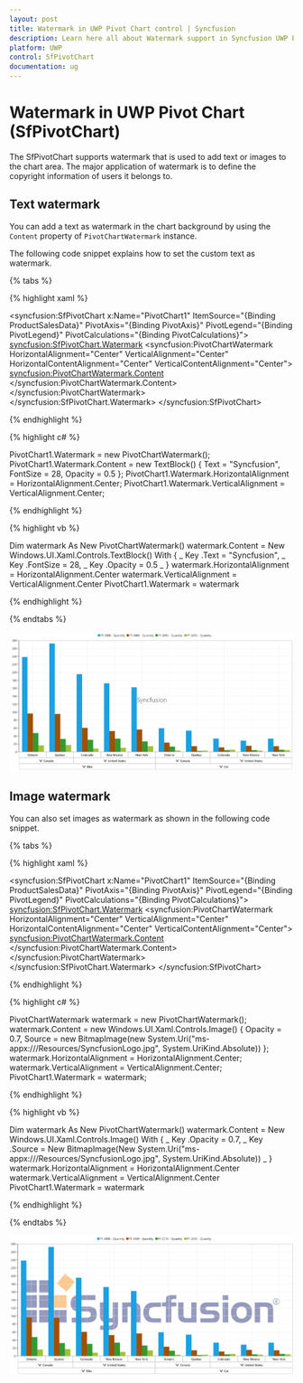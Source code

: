 ```yaml
---
layout: post
title: Watermark in UWP Pivot Chart control | Syncfusion
description: Learn here all about Watermark support in Syncfusion UWP Pivot Chart (SfPivotChart) control and more.
platform: UWP
control: SfPivotChart
documentation: ug
---
```


# Watermark in UWP Pivot Chart (SfPivotChart)

The SfPivotChart supports watermark that is used to add text or images to the chart area. The major application of watermark is to define the copyright information of users it belongs to.

## Text watermark

You can add a text as watermark in the chart background by using the `Content` property of `PivotChartWatermark` instance.

The following code snippet explains how to set the custom text as watermark.

{% tabs %}

{% highlight xaml %}

<syncfusion:SfPivotChart x:Name="PivotChart1" ItemSource="{Binding ProductSalesData}" PivotAxis="{Binding PivotAxis}"
                         PivotLegend="{Binding PivotLegend}" PivotCalculations="{Binding PivotCalculations}">
            <syncfusion:SfPivotChart.Watermark>
                <syncfusion:PivotChartWatermark HorizontalAlignment="Center" VerticalAlignment="Center" HorizontalContentAlignment="Center" VerticalContentAlignment="Center">
                    <syncfusion:PivotChartWatermark.Content>
                        <TextBlock Text="Syncfusion" FontSize="28" Opacity="0.5"/>
                    </syncfusion:PivotChartWatermark.Content>
                </syncfusion:PivotChartWatermark>
            </syncfusion:SfPivotChart.Watermark>
</syncfusion:SfPivotChart>

{% endhighlight %}

{% highlight c# %}

PivotChart1.Watermark = new PivotChartWatermark();
PivotChart1.Watermark.Content = new TextBlock() { Text = "Syncfusion", FontSize = 28, Opacity = 0.5 };
PivotChart1.Watermark.HorizontalAlignment = HorizontalAlignment.Center;
PivotChart1.Watermark.VerticalAlignment = VerticalAlignment.Center;

{% endhighlight %}

{% highlight vb %}

Dim watermark As New PivotChartWatermark()
watermark.Content = New Windows.UI.Xaml.Controls.TextBlock() With { _
	Key .Text = "Syncfusion", _
	Key .FontSize = 28, _
	Key .Opacity = 0.5 _
}
watermark.HorizontalAlignment = HorizontalAlignment.Center
watermark.VerticalAlignment = VerticalAlignment.Center
PivotChart1.Watermark = watermark

{% endhighlight %}

{% endtabs %}

![relationalTextWaterMark](Watermark_images/relationalTextWaterMark.png)

## Image watermark

You can also set images as watermark as shown in the following code snippet.

{% tabs %}

{% highlight xaml %}

<syncfusion:SfPivotChart x:Name="PivotChart1" ItemSource="{Binding ProductSalesData}" PivotAxis="{Binding PivotAxis}"
                         PivotLegend="{Binding PivotLegend}" PivotCalculations="{Binding PivotCalculations}">
            <syncfusion:SfPivotChart.Watermark>
                <syncfusion:PivotChartWatermark HorizontalAlignment="Center" VerticalAlignment="Center" HorizontalContentAlignment="Center" VerticalContentAlignment="Center">
                    <syncfusion:PivotChartWatermark.Content>
                        <Image Source="ms-appx:///Resources/SyncfusionLogo.jpg" Opacity="0.5"/>
                    </syncfusion:PivotChartWatermark.Content>
                </syncfusion:PivotChartWatermark>
            </syncfusion:SfPivotChart.Watermark>
</syncfusion:SfPivotChart>

{% endhighlight %}

{% highlight c# %}

PivotChartWatermark watermark = new PivotChartWatermark();
watermark.Content = new Windows.UI.Xaml.Controls.Image() { Opacity = 0.7, Source = new BitmapImage(new System.Uri("ms-appx:///Resources/SyncfusionLogo.jpg", System.UriKind.Absolute)) };
watermark.HorizontalAlignment = HorizontalAlignment.Center;
watermark.VerticalAlignment = VerticalAlignment.Center;
PivotChart1.Watermark = watermark;

{% endhighlight %}

{% highlight vb %}

Dim watermark As New PivotChartWatermark()
watermark.Content = New Windows.UI.Xaml.Controls.Image() With { _
	Key .Opacity = 0.7, _
	Key .Source = New BitmapImage(New System.Uri("ms-appx:///Resources/SyncfusionLogo.jpg", System.UriKind.Absolute)) _
}
watermark.HorizontalAlignment = HorizontalAlignment.Center
watermark.VerticalAlignment = VerticalAlignment.Center
PivotChart1.Watermark = watermark

{% endhighlight %}

{% endtabs %}

![relationalWaterMark](Watermark_images/relationalWaterMark.png)
